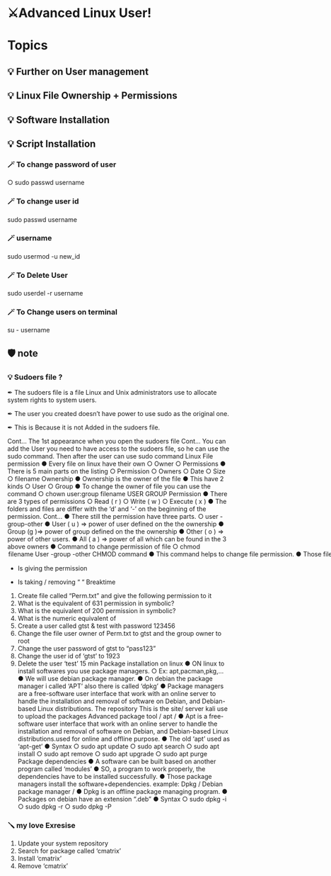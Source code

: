 # ⚔Advanced Linux User!

# Topics
 
## 💡 Further on User management

## 💡 Linux File Ownership + Permissions

## 💡 Software Installation

## 💡 Script Installation

### 🪄 To change password of user

○ sudo passwd username

### 🪄 To change user id

sudo passwd username

### 🪄 username

sudo usermod -u new_id

### 🪄 To Delete User

sudo userdel -r username

### 🪄 To Change users on terminal

su - username

## 🛡 note

### 💡 Sudoers file ?

✒ The sudoers file is a file Linux and Unix administrators use to
allocate system rights to system users.

✒ The user you created doesn’t have power to use sudo as the original one.

✒ This is Because it is not Added in the sudoers file.

Cont…
The 1st appearance when
you open the sudoers file
Cont…
You can add the User
you need to have access
to the sudoers file, so he
can use the sudo
command.
Then after the user can
use sudo command
Linux File permission
● Every file on linux
have their own
○ Owner
○ Permissions
● There is 5 main parts
on the listing
○ Permission
○ Owners
○ Date
○ Size
○ filename
Ownership
● Ownership is the owner of
the file
● This have 2 kinds
○ User
○ Group
● To change the owner of file
you can use the command
○ chown user:group
filename
USER GROUP
Permission
● There are 3 types of permissions
○ Read ( r )
○ Write ( w )
○ Execute ( x )
● The folders and files are differ with
the ‘d’ and ‘-’ on the beginning of
the permission.
Cont…
● There still the permission have three parts.
○ user -group-other
● User ( u ) => power of user defined on the the
ownership
● Group (g )=> power of group defined on the
the ownership
● Other ( o ) => power of other users.
● All ( a ) => power of all which can be found in
the 3 above owners
● Command to change permission of file
○ chmod <option> filename
User -group -other
CHMOD command
● This command helps to change file permission.
● Those file permissions are read,write & execute.
● Each of the permission have a number representations.
○ Read -> 4 - r
○ Write -> 2 - w
○ Execute -> 1 - x
● Syntax
○ chmod <parameter> filename
Cont…
● The parameter can be in numbers and symbols
A) Parameters in symbol
○ chmod a+x filename -> adding execute permission for all ( chmod +x filename)
○ chmod u+x filename -> adding execute permission for user
○ chmod g+x filename -> adding execute permission for group
○ chmod o+x filename -> adding execute permission for other
○ chmod -x filename -> removing execute permission for all
○ chmod a+rwx , u-rw , g-x , o-xw filename -> gives rwx for all and removes something from all
B) Parameters in Number
● chmod 621 filename -> 6 for user, 2 for group, 1 for other ( 6 = 4+2 ), 6 =r w
● chmod 777 filename -> 7 for users, 7 for group , 7 for others (7 =4+2+1), 7 = rwx
+ Is giving the permission
- Is taking / removing “ “
Breaktime
1. Create file called “Perm.txt” and give the following permission to it
2. What is the equivalent of 631 permission in symbolic?
3. What is the equivalent of 200 permission in symbolic?
4. What is the numeric equivalent of
5. Create a user called gtst & test with password 123456
6. Change the file user owner of Perm.txt to gtst and the group owner to root
7. Change the user password of gtst to “pass123”
8. Change the user id of ‘gtst’ to 1923
9. Delete the user ‘test’
15 min
Package installation on linux
● ON linux to install softwares you use
package managers.
○ Ex: apt,pacman,pkg,...
● We will use debian package manager.
● On debian the package manager i called
‘APT’ also there is called ‘dpkg’
● Package managers are a free-software
user interface that work with an online
server to handle the installation and
removal of software on Debian, and
Debian-based Linux distributions.
The repository
This is the site/ server kali use to
upload the packages
Advanced package tool / apt /
● Apt is a free-software user interface that work with an
online server to handle the installation and removal of
software on Debian, and Debian-based Linux
distributions.used for online and offline purpose.
● The old ‘apt’ used as ‘apt-get’
● Syntax
○ sudo apt update
○ sudo apt search <softwarename>
○ sudo apt install <softwarename>
○ sudo apt remove <softwarename>
○ sudo apt upgrade
○ sudo apt purge <softwarename>
Package dependencies
● A software can be built based on another program
called ‘modules’
● SO, a program to work properly, the dependencies have
to be installed successfully.
● Those package managers install the
software+dependencies.
example:
Dpkg / Debian package manager /
● Dpkg is an offline package managing
program.
● Packages on debian have an extension
“.deb”
● Syntax
○ sudo dpkg -i <packagename>
○ sudo dpkg -r <packagename>
○ sudo dpkg -P <packagename>
### 🪛 my love Exresise
1. Update your system repository
2. Search for package called ‘cmatrix’
3. Install ‘cmatrix’
4. Remove ‘cmatrix’
